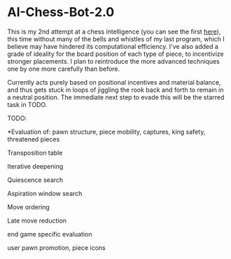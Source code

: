# AI-Chess-Bot-2.0

This is my 2nd attempt at a chess intelligence (you can see the first [here](https://github.com/DanielT504/AI-Chess-Bot)), this time without many of the bells and whistles of my last program, which I believe may have hindered its computational efficiency. I've also added a grade of ideality for the board position of each type of piece, to incentivize stronger placements. I plan to reintroduce the more advanced techniques one by one more carefully than before.

Currently acts purely based on positional incentives and material balance, and thus gets stuck in loops of jiggling the rook back and forth to remain in a neutral position. The immediate next step to evade this will be the starred task in TODO.


TODO:

*Evaluation of: pawn structure, piece mobility, captures, king safety, threatened pieces

Transposition table

Iterative deepening

Quiescence search

Aspiration window search

Move ordering

Late move reduction

end game specific evaluation

user pawn promotion, piece icons

